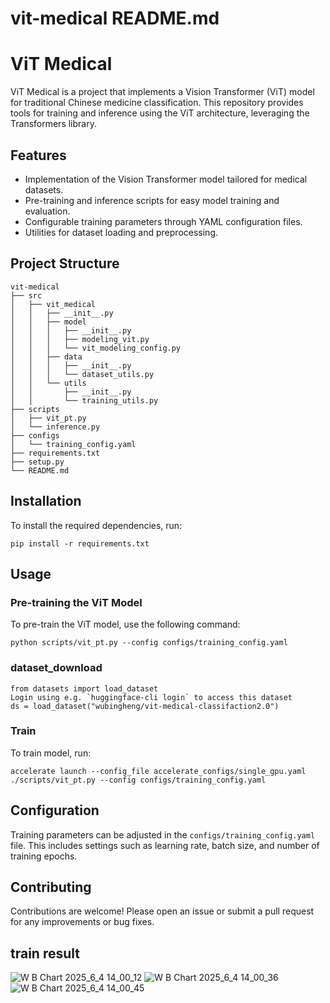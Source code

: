# vit-medical README.md

# ViT Medical

ViT Medical is a project that implements a Vision Transformer (ViT) model for traditional Chinese medicine classification. This repository provides tools for training and inference using the ViT architecture, leveraging the Transformers library.

## Features

- Implementation of the Vision Transformer model tailored for medical datasets.
- Pre-training and inference scripts for easy model training and evaluation.
- Configurable training parameters through YAML configuration files.
- Utilities for dataset loading and preprocessing.

## Project Structure

```
vit-medical
├── src
│   ├── vit_medical
│   │   ├── __init__.py
│   │   ├── model
│   │   │   ├── __init__.py
│   │   │   ├── modeling_vit.py
│   │   │   └── vit_modeling_config.py
│   │   ├── data
│   │   │   ├── __init__.py
│   │   │   └── dataset_utils.py
│   │   └── utils
│   │       ├── __init__.py
│   │       └── training_utils.py
├── scripts
│   ├── vit_pt.py
│   └── inference.py
├── configs
│   └── training_config.yaml
├── requirements.txt
├── setup.py
└── README.md
```

## Installation

To install the required dependencies, run:

```
pip install -r requirements.txt
```

## Usage

### Pre-training the ViT Model

To pre-train the ViT model, use the following command:

```
python scripts/vit_pt.py --config configs/training_config.yaml
```
### dataset_download
```
from datasets import load_dataset
Login using e.g. `huggingface-cli login` to access this dataset
ds = load_dataset("wubingheng/vit-medical-classifaction2.0")
```
### Train

To train model, run:

```
accelerate launch --config_file accelerate_configs/single_gpu.yaml ./scripts/vit_pt.py --config configs/training_config.yaml

```

## Configuration

Training parameters can be adjusted in the `configs/training_config.yaml` file. This includes settings such as learning rate, batch size, and number of training epochs.


## Contributing

Contributions are welcome! Please open an issue or submit a pull request for any improvements or bug fixes.

## train result
![W B Chart 2025_6_4 14_00_12](https://github.com/user-attachments/assets/bb3b5d8c-483f-4c84-839a-4de1d0a1316c)
![W B Chart 2025_6_4 14_00_36](https://github.com/user-attachments/assets/deffee00-757d-4ab4-a4c3-91dd3b3b1953)
![W B Chart 2025_6_4 14_00_45](https://github.com/user-attachments/assets/4cdb1970-a900-4d4e-bb35-856dbfeb14a7)


